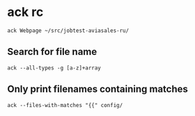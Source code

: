 # ack rc

    ack Webpage ~/src/jobtest-aviasales-ru/

## Search for file name

    ack --all-types -g [a-z]+array

## Only print filenames containing matches

    ack --files-with-matches "{{" config/

